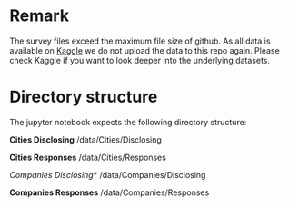 # Remark

The survey files exceed the maximum file size of github. As all data is available on [Kaggle](https://www.kaggle.com/c/cdp-unlocking-climate-solutions/data) we do not upload the data to this repo again.
Please check Kaggle if you want to look deeper into the underlying datasets.

# Directory structure

The jupyter notebook expects the following directory structure:

**Cities Disclosing**
/data/Cities/Disclosing

**Cities Responses**
/data/Cities/Responses

*Companies Disclosing**
/data/Companies/Disclosing

**Companies Responses**
/data/Companies/Responses

